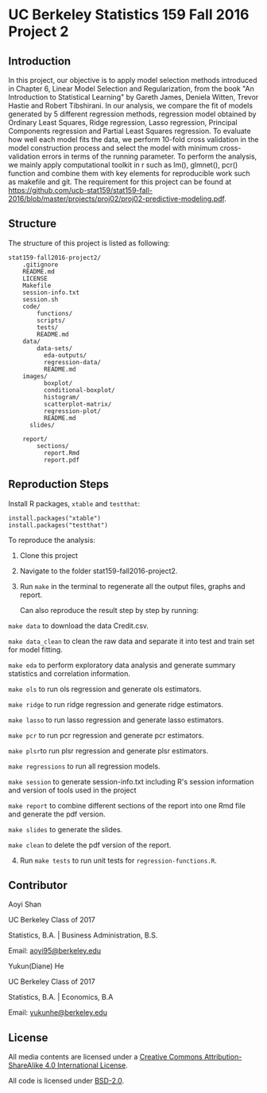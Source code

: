 # UC Berkeley Statistics 159 Fall 2016 Project 2

## Introduction

In this project, our objective is to apply model selection methods introduced in Chapter 6, Linear Model Selection and Regularization, from the book "An Introduction to Statistical Learning" by Gareth James, Deniela Witten, Trevor Hastie and Robert Tibshirani. In our analysis, we compare the fit of models generated by 5 different regression methods, regression model obtained by Ordinary Least Squares, Ridge regression, Lasso regression, Principal Components regression and Partial Least Squares regression. To evaluate how well each model fits the data, we perform 10-fold cross validation in the model construction process and select the model with minimum cross-validation errors in terms of the running parameter. To perform the analysis, we mainly apply computational toolkit in r such as lm(), glmnet(), pcr() function and combine them with key elements for reproducible work such as makefile and git. The requirement for this project can be found at https://github.com/ucb-stat159/stat159-fall-2016/blob/master/projects/proj02/proj02-predictive-modeling.pdf. 

## Structure

The structure of this project is listed as following:

```
stat159-fall2016-project2/
    .gitignore
    README.md
    LICENSE
    Makefile
    session-info.txt
    session.sh
    code/
        functions/
        scripts/
        tests/
        README.md
    data/
        data-sets/
	      eda-outputs/
	      regression-data/
	      README.md
    images/
	      boxplot/
	      conditional-boxplot/
	      histogram/
	      scatterplot-matrix/
	      regression-plot/
	      README.md
	  slides/
	      
    report/
        sections/
    	  report.Rmd
    	  report.pdf
```

## Reproduction Steps

Install R packages, `xtable` and `testthat`:

```
install.packages("xtable")
install.packages("testthat")
````

To reproduce the analysis:

1. Clone this project

2. Navigate to the folder stat159-fall2016-project2.

3. Run `make` in the terminal to regenerate all the output files, graphs and report. 

   Can also reproduce the result step by step by running:
 
  `make data` to download the data Credit.csv.
  
  `make data_clean` to clean the raw data and separate it into test and train set for model fitting.
  
  `make eda` to perform exploratory data analysis and generate summary statistics and correlation information.
 
  `make ols` to run ols regression and generate ols estimators.
  
  `make ridge` to run ridge regression and generate ridge estimators.
  
  `make lasso` to run lasso regression and generate lasso estimators.
  
  `make pcr` to run pcr regression and generate pcr estimators.
  
  `make plsr`to run plsr regression and generate plsr estimators.
 
  `make regressions` to run all regression models.
  
  `make session` to generate session-info.txt including R's session information and version of tools used in the project
  
  `make report` to combine different sections of the report into one Rmd file and generate the pdf version.
  
  `make slides` to generate the slides.
  
  `make clean` to delete the pdf version of the report. 

4. Run `make tests` to run unit tests for `regression-functions.R`. 

## Contributor

Aoyi Shan

UC Berkeley Class of 2017

Statistics, B.A. | Business Administration, B.S.

Email: aoyi95@berkeley.edu

Yukun(Diane) He

UC Berkeley Class of 2017

Statistics, B.A. | Economics, B.A

Email: yukunhe@berkeley.edu

## License

All media contents are licensed under a [Creative Commons Attribution-ShareAlike 4.0 International License](http://creativecommons.org/licenses/by-sa/4.0/).

All code is licensed under [BSD-2.0](https://opensource.org/licenses/BSD-2-Clause).